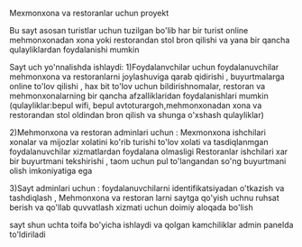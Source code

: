 Mexmonxona va restoranlar uchun proyekt 

Bu sayt asosan turistlar uchun tuzilgan bo'lib har bir turist online mehmonxonadan xona yoki restorandan stol bron qilishi va yana bir qancha qulayliklardan foydalanishi mumkin

Sayt uch yo'nnalishda ishlaydi:
1)Foydalanvchilar uchun 
foydalanuvchilar mehmonxona va restoranlarni joylashuviga qarab qidirishi ,
buyurtmalarga online to'lov qilishi , hax bit to'lov uchun bildirishnomalar, restoran va mehmonxonalarning bir qancha afzalliklaridan foydalanishlari mumkin (qulayliklar:bepul wifi, bepul avtoturargoh,mehmonxonadan xona va restorandan stol oldindan bron qilish va shunga o'xshash qulayliklar)

2)Mehmonxona va restoran adminlari uchun :
Mexmonxona ishchilari xonalar va mijozlar xolatini ko'rib turishi to'lov xolati va tasdiqlanmgan foydalanuvchilar xizmatlardan foydalana olmasligi
Restoranlar ishchilari xar bir buyurtmani tekshirishi , taom uchun pul to'langandan so'ng  buyurtmani olish imkoniyatiga ega

3)Sayt adminlari uchun :
foydalanuvchilarni identifikatsiyadan o'tkazish va tashdiqlash , Mehmonxona va restoran larni saytga qo'yish uchnu ruhsat berish va qo'llab quvvatlash xizmati uchun doimiy aloqada bo'lish


sayt shun uchta toifa bo'yicha ishlaydi va qolgan kamchiliklar admin panelda to'ldiriladi
